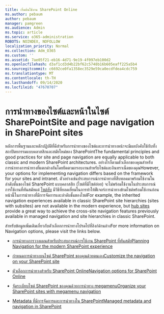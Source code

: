 ```yaml
---
title: เริ่มต้นใช้งาน SharePoint Online
ms.author: pebaum
author: pebaum
manager: pamgreen
ms.audience: Admin
ms.topic: article
ms.service: o365-administration
ROBOTS: NOINDEX, NOFOLLOW
localization_priority: Normal
ms.collection: Adm_O365
ms.custom: ''
ms.assetid: 7ae05f21-eb16-4d71-9e19-4f097eb100d2
ms.openlocfilehash: d3af1cd3d4b22bf62c5748b16b605eaff225a5b4
ms.sourcegitcommit: c6692ce0fa1358ec3529e59ca0ecdfdea4cdc759
ms.translationtype: MT
ms.contentlocale: th-TH
ms.lasthandoff: 09/14/2020
ms.locfileid: "47670707"
---
```

# <a name="site-and-page-navigation-in-sharepoint-sites"></a><span data-ttu-id="a013e-102">การนำทางของไซต์และหน้าในไซต์ SharePoint</span><span class="sxs-lookup"><span data-stu-id="a013e-102">Site and page navigation in SharePoint sites</span></span>

<span data-ttu-id="a013e-103">หลักการพื้นฐานและหลักปฏิบัติที่ดีสำหรับการนำทางของไซต์และการนำทางหน้าจะมีผลบังคับใช้กับทั้งสถาปัตยกรรมแบบคลาสสิกและสมัยใหม่ของ SharePoint</span><span class="sxs-lookup"><span data-stu-id="a013e-103">The fundamental principles and good practices for site and page navigation are equally applicable to both classic and modern SharePoint architectures.</span></span> <span data-ttu-id="a013e-104">อย่างไรก็ตามตัวเลือกของคุณสำหรับการนำทางการนำทางที่แตกต่างกันโดยยึดตามกรอบงานสำหรับไซต์และอินทราเน็ตของคุณ</span><span class="sxs-lookup"><span data-stu-id="a013e-104">However, your options for implementing navigation differs based on the framework for your sites and intranet.</span></span> <span data-ttu-id="a013e-105">ตัวอย่างเช่นประสบการณ์การนำทางที่สืบทอดมาพร้อมใช้งานในลำดับชั้นของไซต์ SharePoint แบบคลาสสิก (ไซต์ที่มีไซต์ย่อย) จะไม่พร้อมใช้งานในประสบการณ์การใช้งานที่ทันสมัยแต่ [ไซต์ฮับ](https://support.office.com/article/fe26ae84-14b7-45b6-a6d1-948b3966427f) มีวิธีที่ยอดเยี่ยมในการทำให้ฟีเจอร์การนำทางข้ามไซต์พร้อมใช้งานก่อนหน้านี้ในการนำทางที่มีการจัดการและลำดับชั้นของไซต์</span><span class="sxs-lookup"><span data-stu-id="a013e-105">For example, the inherited navigation experiences available in classic SharePoint site hierarchies (sites with subsites) are not available in the modern experience, but [hub sites](https://support.office.com/article/fe26ae84-14b7-45b6-a6d1-948b3966427f) provide a great way to achieve the cross-site navigation features previously available in managed navigation and site hierarchies in classic SharePoint.</span></span>

 <span data-ttu-id="a013e-106">สำหรับข้อมูลเพิ่มเติมเกี่ยวกับตัวเลือกการนำทางโปรดไปที่ลิงก์ด้านล่าง</span><span class="sxs-lookup"><span data-stu-id="a013e-106">For more information on Navigation options, please visit the links below.</span></span>

 - [<span data-ttu-id="a013e-107">การนำทางการวางแผนสำหรับประสบการณ์การใช้งาน SharePoint ที่ทันสมัย</span><span class="sxs-lookup"><span data-stu-id="a013e-107">Planning Navigation for the modern SharePoint experience</span></span>](https://docs.microsoft.com/sharepoint/plan-navigation-modern-experience)

- [<span data-ttu-id="a013e-108">กำหนดการนำทางบนไซต์ SharePoint ของคุณด้วยตนเอง</span><span class="sxs-lookup"><span data-stu-id="a013e-108">Customize the navigation on your SharePoint site</span></span>](https://support.office.com/article/customize-the-navigation-on-your-sharepoint-site-3cd61ae7-a9ed-4e1e-bf6d-4655f0bf25ca)

- [<span data-ttu-id="a013e-109">ตัวเลือกการนำทางสำหรับ SharePoint Online</span><span class="sxs-lookup"><span data-stu-id="a013e-109">Navigation options for SharePoint Online</span></span>](https://docs.microsoft.com/office365/enterprise/navigation-options-for-sharepoint-online)
 
- [<span data-ttu-id="a013e-110">จัดระเบียบไซต์ SharePoint ของคุณด้วยการนำทาง megamenu</span><span class="sxs-lookup"><span data-stu-id="a013e-110">Organize your SharePoint sites with megamenu navigation</span></span>](https://techcommunity.microsoft.com/t5/Microsoft-SharePoint-Blog/Organize-your-SharePoint-sites-with-megamenu-navigation-and-new/ba-p/328068)

- [<span data-ttu-id="a013e-111">Metadata ที่มีการจัดการและการนำทางใน SharePoint</span><span class="sxs-lookup"><span data-stu-id="a013e-111">Managed metadata and navigation in SharePoint</span></span>](https://docs.microsoft.com/sharepoint/dev/general-development/managed-metadata-and-navigation-in-sharepoint)



